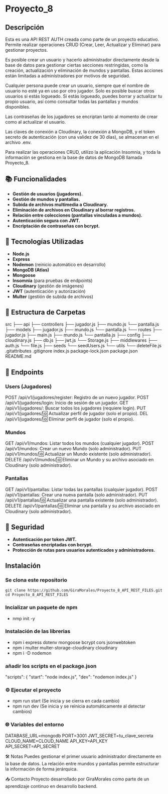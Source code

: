 # Proyecto_8

## Descripción

Esta es una API REST AUTH creada como parte de un proyecto educativo.
Permite realizar operaciones CRUD (Crear, Leer, Actualizar y Eliminar) para gestionar proyectos.

Es posible crear un usuario y hacerlo administrador directamente desde la base de datos para gestionar ciertas secciones restringidas, como la creación, actualización y eliminación de mundos y pantallas. Estas acciones están limitadas a administradores por motivos de seguridad.

Cualquier persona puede crear un usuario, siempre que el nombre de usuario no esté ya en uso por otro jugador.
Solo es posible buscar otros usuarios si estás logueado.
Si estás logueado, puedes borrar y actualizar tu propio usuario, así como consultar todas las pantallas y mundos disponibles.

Las contraseñas de los jugadores se encriptan tanto al momento de crear como al actualizar el usuario.

Las claves de conexión a Cloudinary, la conexión a MongoDB, y el token secreto de autenticación (con una validez de 30 días), se almacenan en el archivo .env.

Para realizar las operaciones CRUD, utilizo la aplicación Insomnia, y toda la información se gestiona en la base de datos de MongoDB llamada Proyecto_8.

## 📚 Funcionalidades

- **Gestión de usuarios (jugadores).**
- **Gestión de mundos y pantallas.**
- **Subida de archivos multimedia a Cloudinary.**
- **Eliminación de archivos en Cloudinary al borrar registros.**
- **Relación entre colecciones (pantallas vinculadas a mundos).**
- **Autenticación segura con JWT.**
- **Encriptación de contraseñas con bcrypt.**

## 🚀 Tecnologías Utilizadas

- **Node.js**
- **Express**
- **Nodemon** (reinicio automático en desarrollo)
- **MongoDB (Atlas)**
- **Mongoose**
- **Insomnia** (para pruebas de endpoints)
- **Cloudinary** (gestión de imágenes)
- **JWT** (autenticación y autorización)
- **Multer** (gestión de subida de archivos)

## 📂 Estructura de Carpetas

src
    ├── api
        ├── controllers
            ├── jugador.js
            ├── mundo.js
            └── pantalla.js
        ├── models
            ├── jugador.js
            ├── mundo.js
            └── pantalla.js
        └── routes
            ├── jugador.js
            ├── main.js
            ├── mundo.js
            └── pantalla.js
    ├── config
        ├── cloudinary.js
        ├── db.js
        ├── jwt.js
        └── Storage.js
    ├── middlewares
        ├── auth.js
        └── file.js
    ├── seeds
        └── seedUsers.js
    └── utils
        └── deleteFile.js
.gitattributes
.gitignore
index.js
package-lock.json
package.json
README.md



## 🔗 Endpoints

### Users (Jugadores)

POST /api/v1/jugadores/register: Registro de un nuevo jugador.
POST /api/v1/jugadores/login: Inicio de sesión de un jugador.
GET /api/v1/jugadores/: Buscar todos los jugadores (requiere login).
PUT /api/v1/jugadores/:id: Actualizar perfil de jugador (solo el propio).
DEL /api/v1/jugadores/:id: Eliminar perfil de jugador (solo el propio).

### Mundos

GET /api/v1/mundos: Listar todos los mundos (cualquier jugador).
POST /api/v1/mundos: Crear un nuevo Mundo (solo administrador).
PUT /api/v1/mundos/:id: Actualizar un Mundo existente (solo administrador).
DELETE /api/v1/mundos/:id: Eliminar un Mundo y su archivo asociado en Cloudinary (solo administrador).

### Pantallas

GET /api/v1/pantallas: Listar todas las pantallas (cualquier jugador).
POST /api/v1/pantallas: Crear una nueva pantalla (solo administrador).
PUT /api/v1/pantallas/:id: Actualizar una pantalla existente (solo administrador).
DELETE /api/v1/pantallas/:id: Eliminar una pantalla y su archivo asociado en Cloudinary (solo administrador).

## 🔐 Seguridad

- **Autenticación por token JWT.**
- **Contraseñas encriptadas con bcrypt.**
- **Protección de rutas para usuarios autenticados y administradores.**

## Instalación

### Se clona este repositorio

```
git clone https://github.com/GiraMorales/Proyecto_8_API_REST_FILES.git
cd Proyecto_8_API_REST_FILES
```

### Incializar un paquete de npm

- nmp init -y

### Instalación de las librerias

- npm i express dotenv mongoose bcrypt cors jsonwebtoken
- npm i multer multer-storage-cloudinary cloudinary
- npm i -D nodemon

### añadir los scripts en el package.json

"scripts": {
"start": "node index.js",
"dev": "nodemon index.js"
}

### ⚙️ Ejecutar el proyecto

- npm run start (Se inicia y se cierra en cada cambio)
- npm run dev (Se inicia y se reinicia automáticamente al detectar cambios)

### 🌐 Variables del entorno

DATABASE_URL=mongodb
PORT=3001
JWT_SECRET=tu_clave_secreta
CLOUD_NAME=CLOUD_NAME
API_KEY=API_KEY
API_SECRET=API_SECRET

🛠️ Notas
Puedes gestionar el primer usuario administrador directamente en la base de datos.
La relación entre mundos y pantallas permite estructurar la información de forma jerárquica.

📥 Contacto
Proyecto desarrollado por GiraMorales como parte de un aprendizaje continuo en desarrollo backend.
